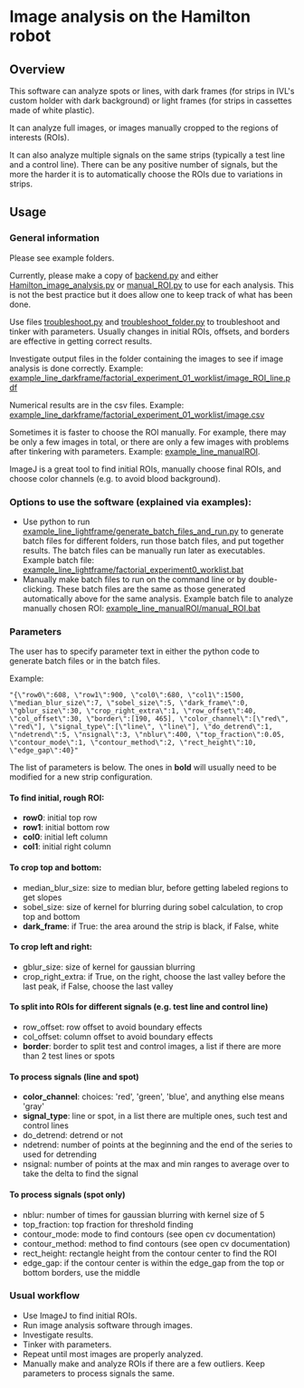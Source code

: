 # Image analysis on the Hamilton robot

## Overview

This software can analyze spots or lines, with dark frames (for strips in IVL's custom holder with dark background) or light frames (for strips in cassettes made of white plastic).

It can analyze full images, or images manually cropped to the regions of interests (ROIs).

It can also analyze multiple signals on the same strips (typically a test line and a control line). There can be any positive number of signals, but the more the harder it is to automatically choose the ROIs due to variations in strips.

## Usage

### General information
Please see example folders.

Currently, please make a copy of [backend.py](backend.py) and either [Hamilton_image_analysis.py](Hamilton_image_analysis.py) or [manual_ROI.py](manual_ROI.py) to use for each analysis. This is not the best practice but it does allow one to keep track of what has been done.

Use files [troubleshoot.py](troubleshoot.py) and [troubleshoot_folder.py](troubleshoot_folder.py) to troubleshoot and tinker with parameters. Usually changes in initial ROIs, offsets, and borders are effective in getting correct results.

Investigate output files in the folder containing the images to see if image analysis is done correctly. Example: [example_line_darkframe/factorial_experiment_01_worklist/image_ROI_line.pdf](example_line_darkframe/factorial_experiment_01_worklist/image_ROI_line.pdf)

Numerical results are in the csv files. Example: [example_line_darkframe/factorial_experiment_01_worklist/image.csv](example_line_darkframe/factorial_experiment_01_worklist/image.csv)

Sometimes it is faster to choose the ROI manually. For example, there may be only a few images in total, or there are only a few images with problems after tinkering with parameters. Example: [example_line_manualROI](example_line_manualROI).

ImageJ is a great tool to find initial ROIs, manually choose final ROIs, and choose color channels (e.g. to avoid blood background). 



### Options to use the software (explained via examples):
* Use python to run [example_line_lightframe/generate_batch_files_and_run.py](example_line_lightframe/generate_batch_files_and_run.py) to generate batch files for different folders, run those batch files, and put together results. The batch files can be manually run later as executables. Example batch file: [example_line_lightframe/factorial_experiment0_worklist.bat](example_line_lightframe/factorial_experiment0_worklist.bat)
* Manually make batch files to run on the command line or by double-clicking. These batch files are the same as those generated automatically above for the same analysis. Example batch file to analyze manually chosen ROI: [example_line_manualROI/manual_ROI.bat](example_line_manualROI/manual_ROI.bat)

### Parameters

The user has to specify parameter text in either the python code to generate batch files or in the batch files.

Example:
```
"{\"row0\":608, \"row1\":900, \"col0\":680, \"col1\":1500, \"median_blur_size\":7, \"sobel_size\":5, \"dark_frame\":0, \"gblur_size\":30, \"crop_right_extra\":1, \"row_offset\":40, \"col_offset\":30, \"border\":[190, 465], \"color_channel\":[\"red\", \"red\"], \"signal_type\":[\"line\", \"line\"], \"do_detrend\":1, \"ndetrend\":5, \"nsignal\":3, \"nblur\":400, \"top_fraction\":0.05, \"contour_mode\":1, \"contour_method\":2, \"rect_height\":10, \"edge_gap\":40}"
```
The list of parameters is below. The ones in **bold** will usually need to be modified for a new strip configuration.

#### To find initial, rough ROI:
* **row0**: initial top row
* **row1**: initial bottom row
* **col0**: initial left column
* **col1**: initial right column

#### To crop top and bottom:
* median_blur_size: size to median blur, before getting labeled regions to get slopes
* sobel_size: size of kernel for blurring during sobel calculation, to crop top and bottom
* **dark_frame**: if True: the area around the strip is black, if False, white

#### To crop left and right:
* gblur_size: size of kernel for gaussian blurring
* crop_right_extra: if True, on the right, choose the last valley before the last peak, if False, choose the last valley

#### To split into ROIs for different signals (e.g. test line and control line)
* row_offset: row offset to avoid boundary effects
* col_offset: column offset to avoid boundary effects
* **border**: border to split test and control images, a list if there are more than 2 test lines or spots

#### To process signals (line and spot)
* **color_channel**: choices: 'red', 'green', 'blue', and anything else means 'gray'
* **signal_type**: line or spot, in a list there are multiple ones, such test and control lines
* do_detrend: detrend or not
* ndetrend: number of points at the beginning and the end of the series to used for detrending
* nsignal: number of points at the max and min ranges to average over to take the delta to find the signal

#### To process signals (spot only)
* nblur: number of times for gaussian blurring with kernel size of 5
* top_fraction: top fraction for threshold finding
* contour_mode: mode to find contours (see open cv documentation)
* contour_method: method to find contours (see open cv documentation)
* rect_height: rectangle height from the contour center to find the ROI
* edge_gap: if the contour center is within the edge_gap from the top or bottom borders, use the middle

### Usual workflow

* Use ImageJ to find initial ROIs.
* Run image analysis software through images.
* Investigate results.
* Tinker with parameters.
* Repeat until most images are properly analyzed.
* Manually make and analyze ROIs if there are a few outliers. Keep parameters to process signals the same. 

